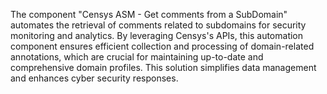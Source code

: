 The component "Censys ASM - Get comments from a SubDomain" automates the retrieval of comments related to subdomains for security monitoring and analytics. By leveraging Censys's APIs, this automation component ensures efficient collection and processing of domain-related annotations, which are crucial for maintaining up-to-date and comprehensive domain profiles. This solution simplifies data management and enhances cyber security responses.
